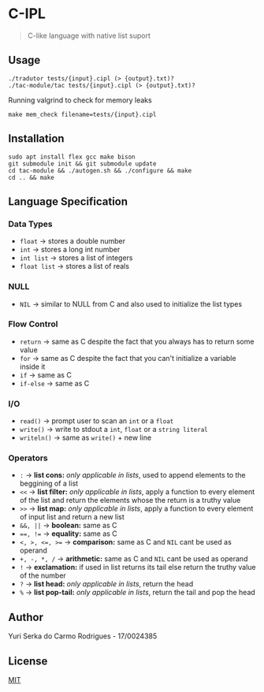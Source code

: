 # C-IPL

> C-like language with native list suport

## Usage

```shell
./tradutor tests/{input}.cipl (> {output}.txt)?
./tac-module/tac tests/{input}.cipl (> {output}.txt)?
```

Running valgrind to check for memory leaks

```shell
make mem_check filename=tests/{input}.cipl
```

## Installation

```shell
sudo apt install flex gcc make bison
git submodule init && git submodule update
cd tac-module && ./autogen.sh && ./configure && make
cd .. && make
```

## Language Specification

### Data Types

- `float` -> stores a double number
- `int` -> stores a long int number
- `int list` -> stores a list of integers
- `float list` -> stores a list of reals

### NULL

- `NIL` -> similar to NULL from C and also used to initialize the list types

### Flow Control

- `return` -> same as C despite the fact that you always has to return some value
- `for` -> same as C despite the fact that you can't initialize a variable inside it
- `if` -> same as C
- `if-else` -> same as C

### I/O

- `read()` -> prompt user to scan an `int` or a `float`
- `write()` -> write to stdout a `int`, `float` or a `string literal`
- `writeln()` -> same as `write()` + new line

### Operators

- `:` -> **list cons:** _only applicable in lists_, used to append elements to the beggining of a list
- `<<` -> **list filter:** _only applicable in lists_, apply a function to every element of the list and return the elements whose the return is a truthy value
- `>>` -> **list map:** _only applicable in lists_, apply a function to every element of input list and return a new list
- `&&, ||` -> **boolean:** same as C
- `==, !=` -> **equality:** same as C
- `<, >, <=, >=` -> **comparison:** same as C and `NIL` cant be used as operand
- `+, -, *, /` -> **arithmetic:** same as C and `NIL` cant be used as operand
- `!` -> **exclamation:** if used in list returns its tail else return the truthy value of the number
- `?` -> **list head:** _only applicable in lists_, return the head
- `%` -> **list pop-tail:** _only applicable in lists_, return the tail and pop the head

## Author

Yuri Serka do Carmo Rodrigues - 17/0024385

## License

[MIT](./LICENSE)
